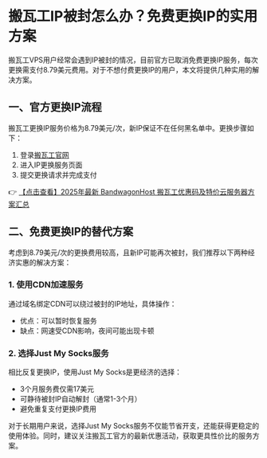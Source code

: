 # 搬瓦工IP被封怎么办？免费更换IP的实用方案

搬瓦工VPS用户经常会遇到IP被封的情况，目前官方已取消免费更换IP服务，每次更换需支付8.79美元费用。对于不想付费更换IP的用户，本文将提供几种实用的解决方案。

## 一、官方更换IP流程

搬瓦工更换IP服务价格为8.79美元/次，新IP保证不在任何黑名单中。更换步骤如下：

1. 登录[搬瓦工官网](https://bit.ly/banwagon)
2. 进入IP更换服务页面
3. 提交更换请求并完成支付

👉 [【点击查看】2025年最新 BandwagonHost 搬瓦工优惠码及特价云服务器方案汇总](https://bit.ly/banwagon)

## 二、免费更换IP的替代方案

考虑到8.79美元/次的更换费用较高，且新IP可能再次被封，我们推荐以下两种经济实惠的解决方案：

### 1. 使用CDN加速服务

通过域名绑定CDN可以绕过被封的IP地址，具体操作：
- 优点：可以暂时恢复服务
- 缺点：网速受CDN影响，夜间可能出现卡顿

### 2. 选择Just My Socks服务

相比反复更换IP，使用Just My Socks是更经济的选择：
- 3个月服务费仅需17美元
- 可静待被封IP自动解封（通常1-3个月）
- 避免重复支付更换IP费用

对于长期用户来说，选择Just My Socks服务不仅能节省开支，还能获得更稳定的使用体验。同时，建议关注搬瓦工官方的最新优惠活动，获取更具性价比的服务方案。